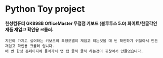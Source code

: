 # Python Toy project

#### 한성컴퓨터 GK898B OfficeMaster 무접점 키보드 (블루투스 5.0) 화이트/한글각인 제품 재입고 확인용 크롤러.

```
지인이 가지고 싶어하는 키보드의 특정모델이 재입고 되는것을 매 번 확인하기 귀찮아서 만든 재입고 확인용 크롤러 입니다.
매 번 한성 홈페이지에 들어가서 탭 탭 클릭 클릭 하는것이 귀찮아서 만들었습니다.
```
